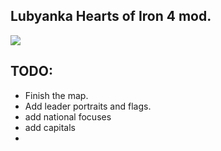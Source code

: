 ## Lubyanka Hearts of Iron 4 mod.

![](https://cdn.discordapp.com/attachments/972497522905993237/981448525940404234/Rads_Reimagined_Map_withtext.png)

## TODO:
* Finish the map.
* Add leader portraits and flags.
* add national focuses
* add capitals
* 
